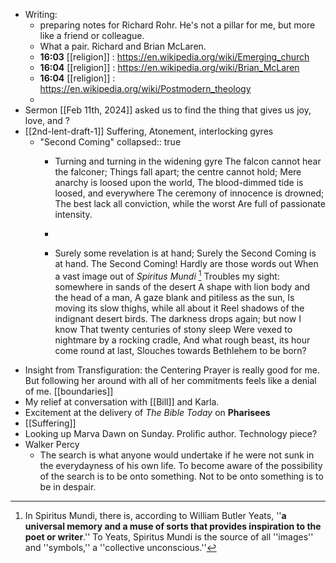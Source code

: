 - Writing:
	- preparing notes for Richard Rohr. He's not a pillar for me, but more like a friend or colleague.
	- What a pair. Richard and Brian McLaren.
	- **16:03** [[religion]] :  https://en.wikipedia.org/wiki/Emerging_church
	- **16:04** [[religion]] :  https://en.wikipedia.org/wiki/Brian_McLaren
	- **16:04** [[religion]] :  https://en.wikipedia.org/wiki/Postmodern_theology
	-
- Sermon [[Feb 11th, 2024]] asked us to find the thing that gives us joy, love, and ?
- [[2nd-lent-draft-1]] Suffering, Atonement, interlocking gyres
	- "Second Coming"
	  collapsed:: true
		- Turning and turning in the widening gyre
		  The falcon cannot hear the falconer;
		  Things fall apart; the centre cannot hold;
		  Mere anarchy is loosed upon the world,
		  The blood-dimmed tide is loosed, and everywhere
		  The ceremony of innocence is drowned;
		  The best lack all conviction, while the worst
		  Are full of passionate intensity.
		-
		- Surely some revelation is at hand;
		  Surely the Second Coming is at hand.
		  The Second Coming! 
		  Hardly are those words out
		  When a vast image out of *Spiritus Mundi* [^1]
		  Troubles my sight: somewhere in sands of the desert
		  A shape with lion body and the head of a man,
		  A gaze blank and pitiless as the sun,
		  Is moving its slow thighs, while all about it
		  Reel shadows of the indignant desert birds.
		  The darkness drops again; but now I know
		  That twenty centuries of stony sleep
		  Were vexed to nightmare by a rocking cradle,
		  And what rough beast, its hour come round at last,
		  Slouches towards Bethlehem to be born?
		  
		  [^1]: In Spiritus Mundi, there is, according to William Butler Yeats, ''**a universal memory and a muse of sorts that provides inspiration to the poet or writer**.'' To Yeats, Spiritus Mundi is the source of all ''images'' and ''symbols,'' a ''collective unconscious.''
- Insight from Transfiguration: the Centering Prayer is really good for me. But following her around with all of her commitments feels like a denial of me. [[boundaries]]
- My relief at conversation with [[Bill]] and Karla.
- Excitement at the delivery of *The Bible Today* on **Pharisees**
- [[Suffering]]
- Looking up Marva Dawn on Sunday. Prolific author. Technology piece?
- Walker Percy
	- The search is what anyone would undertake if he were not sunk in the everydayness of his own life. To become aware of the possibility of the search is to be onto something. Not to be onto something is to be in despair.